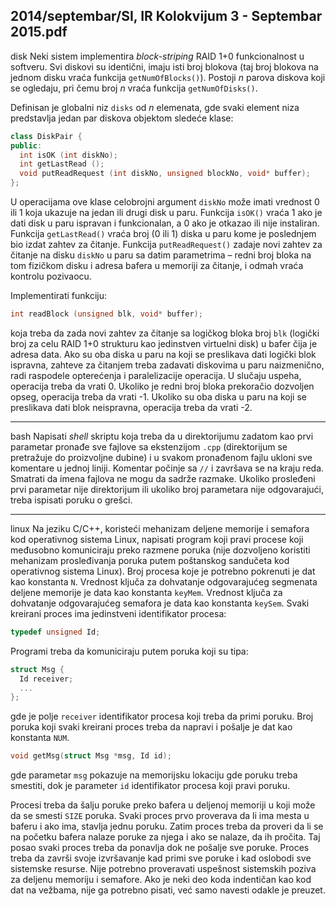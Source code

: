 2014/septembar/SI, IR Kolokvijum 3 - Septembar 2015.pdf
--------------------------------------------------------------------------------
disk
Neki sistem implementira *block-striping* RAID 1+0 funkcionalnost u softveru. Svi  diskovi  su  identični,  imaju  isti  broj  blokova  (taj  broj  blokova  na  jednom  disku  vraća funkcija `getNumOfBlocks()`).  Postoji   $n$  parova  diskova  koji  se  ogledaju,  pri čemu  broj $n$ vraća funkcija `getNumOfDisks()`. 

Definisan je globalni niz `disks` od $n$ elemenata, gde svaki element niza predstavlja jedan par diskova objektom sledeće klase: 
```cpp
class DiskPair { 
public: 
  int isOK (int diskNo); 
  int getLastRead (); 
  void putReadRequest (int diskNo, unsigned blockNo, void* buffer); 
};
```
U operacijama ove klase celobrojni argument `diskNo` može imati vrednost 0 ili 1 koja ukazuje na  jedan  ili  drugi  disk  u  paru.  Funkcija `isOK()`  vraća  1  ako  je  dati  disk  u  paru  ispravan  i funkcionalan, a 0 ako je otkazao ili nije instaliran. Funkcija `getLastRead()` vraća broj (0 ili 1)  diska  u  paru  kome  je  poslednjem  bio  izdat  zahtev  za čitanje.  Funkcija `putReadRequest()` zadaje novi zahtev za čitanje na disku `diskNo` u paru sa datim parametrima – redni broj bloka na  tom  fizičkom  disku  i  adresa  bafera  u  memoriji  za čitanje,  i  odmah  vraća  kontrolu pozivaocu. 

Implementirati funkciju:
```cpp
int readBlock (unsigned blk, void* buffer); 
```
koja  treba  da  zada  novi  zahtev  za čitanje  sa  logičkog  bloka  broj `blk`  (logički  broj  za  celu RAID 1+0 strukturu kao jedinstven virtuelni disk) u bafer čija je adresa data. Ako su oba diska u paru  na  koji  se  preslikava  dati  logički  blok  ispravna,  zahteve  za čitanjem  treba  zadavati diskovima u paru naizmenično, radi raspodele opterećenja i paralelizacije operacija. U slučaju uspeha,  operacija  treba  da  vrati  0.  Ukoliko  je  redni  broj  bloka  prekoračio  dozvoljen  opseg, operacija  treba  da  vrati  -1.  Ukoliko  su  oba  diska  u  paru  na  koji  se  preslikava  dati  blok neispravna, operacija treba da vrati -2. 

--------------------------------------------------------------------------------
bash
Napisati *shell*  skriptu  koja  treba  da  u  direktorijumu  zadatom  kao  prvi  parametar  pronađe  sve fajlove  sa  ekstenzijom  `.cpp`  (direktorijum  se  pretražuje  do  proizvoljne  dubine)  i  u  svakom pronađenom fajlu ukloni sve komentare u jednoj liniji. Komentar počinje sa `//` i završava se na kraju  reda.  Smatrati  da  imena  fajlova  ne  mogu  da  sadrže  razmake.  Ukoliko  prosleđeni  prvi parametar nije direktorijum ili ukoliko broj parametara nije odgovarajući, treba ispisati poruku o grešci. 

--------------------------------------------------------------------------------
linux
Na jeziku C/C++, koristeći mehanizam deljene memorije i semafora kod operativnog sistema Linux,  napisati  program  koji  pravi  procese  koji  međusobno  komuniciraju  preko  razmene poruka   (nije   dozvoljeno   koristiti   mehanizam   prosleđivanja   poruka   putem   poštanskog sandučeta kod operativnog sistema Linux). Broj procesa koje je potrebno pokrenuti je dat kao konstanta `N`. Vrednost ključa za dohvatanje odgovarajućeg segmenata deljene memorije je data kao  konstanta `keyMem`.  Vrednost  ključa  za  dohvatanje  odgovarajućeg  semafora  je  data  kao konstanta `keySem`. Svaki kreirani proces ima jedinstveni identifikator procesa: 
```cpp
typedef unsigned Id; 
```
Programi treba da komuniciraju putem poruka koji su tipa: 
```cpp
struct Msg { 
  Id receiver; 
  ... 
};
```
gde je polje `receiver` identifikator procesa koji treba da primi poruku. Broj poruka koji svaki kreirani proces treba da napravi i pošalje je dat kao konstanta `NUM`.  
```cpp
void getMsg(struct Msg *msg, Id id); 
```
gde  parametar `msg`  pokazuje  na  memorijsku  lokaciju  gde  poruku  treba  smestiti,  dok  je parameter `id` identifikator procesa koji pravi poruku. 

Procesi treba da šalju poruke preko bafera u deljenoj memoriji u koji može da se smesti `SIZE` poruka. Svaki proces prvo proverava da li ima mesta u baferu i ako ima, stavlja jednu poruku. Zatim  proces  treba  da  proveri  da  li  se  na  početku  bafera  nalaze  poruke  za  njega  i  ako  se nalaze,  da  ih  pročita.  Taj  posao  svaki  proces  treba  da  ponavlja  dok  ne  pošalje  sve  poruke. Proces  treba  da  završi  svoje  izvršavanje  kad  primi sve  poruke  i  kad  oslobodi  sve  sistemske resurse.  Nije  potrebno  proveravati  uspešnost  sistemskih  poziva  za  deljenu  memoriju  i semafore.  Ako  je  neki  deo  koda  indentičan  kao  kod  dat  na  vežbama,  nije  ga  potrebno  pisati, već samo navesti odakle je preuzet. 

